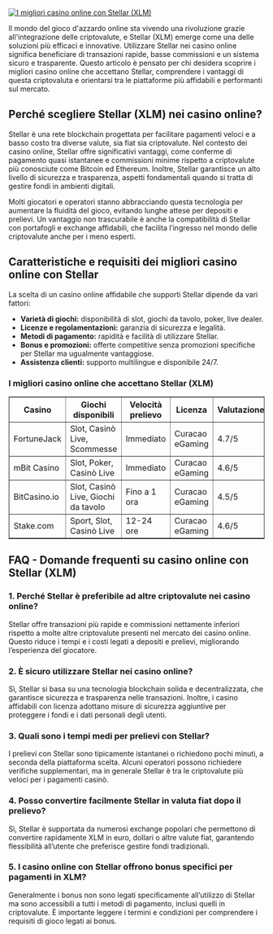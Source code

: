 [![I migliori casino online con Stellar (XLM)](https://123-caf.pages.dev/gitsignup.png)](https://vrmoo.ru/Bt82HjjY)

<p>Il mondo del gioco d'azzardo online sta vivendo una rivoluzione grazie all'integrazione delle criptovalute, e Stellar (XLM) emerge come una delle soluzioni più efficaci e innovative. Utilizzare Stellar nei casino online significa beneficiare di transazioni rapide, basse commissioni e un sistema sicuro e trasparente. Questo articolo è pensato per chi desidera scoprire i migliori casino online che accettano Stellar, comprendere i vantaggi di questa criptovaluta e orientarsi tra le piattaforme più affidabili e performanti sul mercato.</p>  <h2>Perché scegliere Stellar (XLM) nei casino online?</h2> <p>Stellar è una rete blockchain progettata per facilitare pagamenti veloci e a basso costo tra diverse valute, sia fiat sia criptovalute. Nel contesto dei casino online, Stellar offre significativi vantaggi, come conferme di pagamento quasi istantanee e commissioni minime rispetto a criptovalute più conosciute come Bitcoin ed Ethereum. Inoltre, Stellar garantisce un alto livello di sicurezza e trasparenza, aspetti fondamentali quando si tratta di gestire fondi in ambienti digitali.</p> <p>Molti giocatori e operatori stanno abbracciando questa tecnologia per aumentare la fluidità del gioco, evitando lunghe attese per depositi e prelievi. Un vantaggio non trascurabile è anche la compatibilità di Stellar con portafogli e exchange affidabili, che facilita l’ingresso nel mondo delle criptovalute anche per i meno esperti.</p>  <h2>Caratteristiche e requisiti dei migliori casino online con Stellar</h2> <p>La scelta di un casino online affidabile che supporti Stellar dipende da vari fattori:</p> <ul>   <li><strong>Varietà di giochi:</strong> disponibilità di slot, giochi da tavolo, poker, live dealer.</li>   <li><strong>Licenze e regolamentazioni:</strong> garanzia di sicurezza e legalità.</li>   <li><strong>Metodi di pagamento:</strong> rapidità e facilità di utilizzare Stellar.</li>   <li><strong>Bonus e promozioni:</strong> offerte competitive senza promozioni specifiche per Stellar ma ugualmente vantaggiose.</li>   <li><strong>Assistenza clienti:</strong> supporto multilingue e disponibile 24/7.</li> </ul>  <h3>I migliori casino online che accettano Stellar (XLM)</h3> <table border="1" cellpadding="8" cellspacing="0">   <thead>     <tr>       <th>Casino</th>       <th>Giochi disponibili</th>       <th>Velocità prelievo</th>       <th>Licenza</th>       <th>Valutazione</th>     </tr>   </thead>   <tbody>     <tr>       <td>FortuneJack</td>       <td>Slot, Casinò Live, Scommesse</td>       <td>Immediato</td>       <td>Curacao eGaming</td>       <td>4.7/5</td>     </tr>     <tr>       <td>mBit Casino</td>       <td>Slot, Poker, Casinò Live</td>       <td>Immediato</td>       <td>Curacao eGaming</td>       <td>4.6/5</td>     </tr>     <tr>       <td>BitCasino.io</td>       <td>Slot, Casinò Live, Giochi da tavolo</td>       <td>Fino a 1 ora</td>       <td>Curacao eGaming</td>       <td>4.5/5</td>     </tr>     <tr>       <td>Stake.com</td>       <td>Sport, Slot, Casinò Live</td>       <td>12-24 ore</td>       <td>Curacao eGaming</td>       <td>4.6/5</td>     </tr>   </tbody> </table>  <h2>FAQ - Domande frequenti su casino online con Stellar (XLM)</h2>  <h3>1. Perché Stellar è preferibile ad altre criptovalute nei casino online?</h3> <p>Stellar offre transazioni più rapide e commissioni nettamente inferiori rispetto a molte altre criptovalute presenti nel mercato dei casino online. Questo riduce i tempi e i costi legati a depositi e prelievi, migliorando l’esperienza del giocatore.</p>  <h3>2. È sicuro utilizzare Stellar nei casino online?</h3> <p>Sì, Stellar si basa su una tecnologia blockchain solida e decentralizzata, che garantisce sicurezza e trasparenza nelle transazioni. Inoltre, i casino affidabili con licenza adottano misure di sicurezza aggiuntive per proteggere i fondi e i dati personali degli utenti.</p>  <h3>3. Quali sono i tempi medi per prelievi con Stellar?</h3> <p>I prelievi con Stellar sono tipicamente istantanei o richiedono pochi minuti, a seconda della piattaforma scelta. Alcuni operatori possono richiedere verifiche supplementari, ma in generale Stellar è tra le criptovalute più veloci per i pagamenti casinò.</p>  <h3>4. Posso convertire facilmente Stellar in valuta fiat dopo il prelievo?</h3> <p>Sì, Stellar è supportata da numerosi exchange popolari che permettono di convertire rapidamente XLM in euro, dollari o altre valute fiat, garantendo flessibilità all’utente che preferisce gestire fondi tradizionali.</p>  <h3>5. I casino online con Stellar offrono bonus specifici per pagamenti in XLM?</h3> <p>Generalmente i bonus non sono legati specificamente all’utilizzo di Stellar ma sono accessibili a tutti i metodi di pagamento, inclusi quelli in criptovalute. È importante leggere i termini e condizioni per comprendere i requisiti di gioco legati ai bonus.</p>